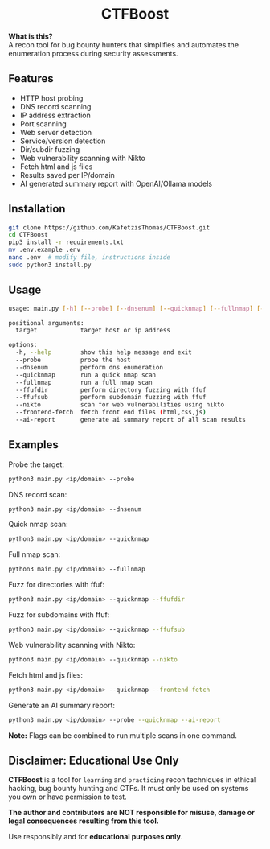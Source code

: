 <h1 align="center">CTFBoost</h1>

**What is this?**  
A recon tool for bug bounty hunters that simplifies and automates the enumeration process during security assessments.

## Features

* HTTP host probing
* DNS record scanning
* IP address extraction
* Port scanning
* Web server detection
* Service/version detection
* Dir/subdir fuzzing
* Web vulnerability scanning with Nikto
* Fetch html and js files
* Results saved per IP/domain
* AI generated summary report with OpenAI/Ollama models

## Installation

```bash
git clone https://github.com/KafetzisThomas/CTFBoost.git
cd CTFBoost
pip3 install -r requirements.txt
mv .env.example .env
nano .env  # modify file, instructions inside
sudo python3 install.py
```

## Usage

```bash
usage: main.py [-h] [--probe] [--dnsenum] [--quicknmap] [--fullnmap] [--ffufdir] [--ffufsub] [--nikto] [--frontend-fetch] [--ai-report] target

positional arguments:
  target            target host or ip address

options:
  -h, --help        show this help message and exit
  --probe           probe the host
  --dnsenum         perform dns enumeration
  --quicknmap       run a quick nmap scan
  --fullnmap        run a full nmap scan
  --ffufdir         perform directory fuzzing with ffuf
  --ffufsub         perform subdomain fuzzing with ffuf
  --nikto           scan for web vulnerabilities using nikto
  --frontend-fetch  fetch front end files (html,css,js)
  --ai-report       generate ai summary report of all scan results
```

## Examples

Probe the target:
```bash
python3 main.py <ip/domain> --probe
```

DNS record scan:
```bash
python3 main.py <ip/domain> --dnsenum
```

Quick nmap scan:
```bash
python3 main.py <ip/domain> --quicknmap
```

Full nmap scan:
```bash
python3 main.py <ip/domain> --fullnmap
```

Fuzz for directories with ffuf:
```bash
python3 main.py <ip/domain> --quicknmap --ffufdir
```

Fuzz for subdomains with ffuf:
```bash
python3 main.py <ip/domain> --quicknmap --ffufsub
```

Web vulnerability scanning with Nikto:
```bash
python3 main.py <ip/domain> --quicknmap --nikto
```

Fetch html and js files:
```bash
python3 main.py <ip/domain> --quicknmap --frontend-fetch
```

Generate an AI summary report:
```bash
python3 main.py <ip/domain> --probe --quicknmap --ai-report
```

**Note:** Flags can be combined to run multiple scans in one command.

## Disclaimer: Educational Use Only

**CTFBoost** is a tool for `learning` and `practicing` recon techniques in ethical hacking, bug bounty hunting and CTFs. It must only be used on systems you own or have permission to test.

**The author and contributors are NOT responsible for misuse, damage or legal consequences resulting from this tool.**

Use responsibly and for **educational purposes only**.

